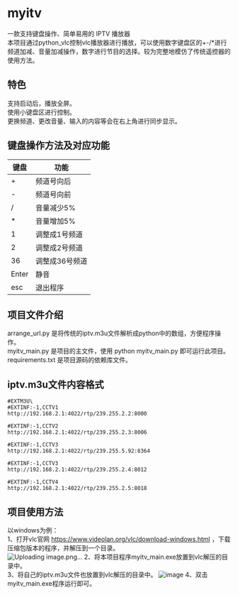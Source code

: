 # myitv
一款支持键盘操作、简单易用的 IPTV 播放器  
本项目通过python_vlc控制vlc播放器进行播放，可以使用数字键盘区的+-/*进行频道加减、音量加减操作，数字进行节目的选择。较为完整地模仿了传统遥控器的使用方法。  


## 特色
支持启动后，播放全屏。   
使用小键盘区进行控制。  
更换频道、更改音量、输入的内容等会在右上角进行同步显示。  

## 键盘操作方法及对应功能
|  键盘   | 功能  |
|  ----  | ----  |
| +  | 频道号向后 |
| -  | 频道号向前 |
| /  | 音量减少5% |
| *  | 音量增加5% |
| 1  | 调整成1号频道 |
| 2  | 调整成2号频道 |
| 36  | 调整成36号频道 |
| Enter  | 静音 |
| esc  | 退出程序 |

## 项目文件介绍
arrange_url.py 是将传统的iptv.m3u文件解析成python中的数组，方便程序操作。  
myitv_main.py 是项目的主文件，使用 python myitv_main.py 即可运行此项目。  
requirements.txt 是项目源码的依赖库文件。  


## iptv.m3u文件内容格式
```
#EXTM3U\
#EXTINF:-1,CCTV1
http://192.168.2.1:4022/rtp/239.255.2.2:8000

#EXTINF:-1,CCTV2
http://192.168.2.1:4022/rtp/239.255.2.3:8006

#EXTINF:-1,CCTV3
http://192.168.2.1:4022/rtp/239.255.5.92:8364

#EXTINF:-1,CCTV3
http://192.168.2.1:4022/rtp/239.255.2.4:8012

#EXTINF:-1,CCTV4
http://192.168.2.1:4022/rtp/239.255.2.5:8018
```



## 项目使用方法
以windows为例：   
1、打开vlc官网 https://www.videolan.org/vlc/download-windows.html ，下载压缩包版本的程序，并解压到一个目录。  
![Uploading image.png…]()
2、将本项目程序myitv_main.exe放置到vlc解压的目录中。  
3、将自己的iptv.m3u文件也放置到vlc解压的目录中。
![image](https://github.com/user-attachments/assets/28e40465-8278-40d4-9d4c-f5ab0d239701)
4、双击myitv_main.exe程序运行即可。


